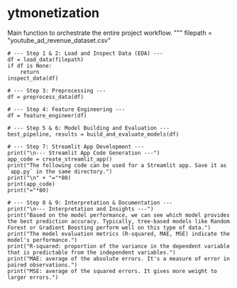 # ytmonetization

Main function to orchestrate the entire project workflow.
    """
    filepath = "youtube_ad_revenue_dataset.csv"
    
    # --- Step 1 & 2: Load and Inspect Data (EDA) ---
    df = load_data(filepath)
    if df is None:
        return
    inspect_data(df)

    # --- Step 3: Preprocessing ---
    df = preprocess_data(df)

    # --- Step 4: Feature Engineering ---
    df = feature_engineer(df)

    # --- Step 5 & 6: Model Building and Evaluation ---
    best_pipeline, results = build_and_evaluate_models(df)

    # --- Step 7: Streamlit App Development ---
    print("\n--- Streamlit App Code Generation ---")
    app_code = create_streamlit_app()
    print("The following code can be used for a Streamlit app. Save it as `app.py` in the same directory.")
    print("\n" + "="*80)
    print(app_code)
    print("="*80)

    # --- Step 8 & 9: Interpretation & Documentation ---
    print("\n--- Interpretation and Insights ---")
    print("Based on the model performance, we can see which model provides the best prediction accuracy. Typically, tree-based models like Random Forest or Gradient Boosting perform well on this type of data.")
    print("The model evaluation metrics (R-squared, MAE, MSE) indicate the model's performance.")
    print("R-squared: proportion of the variance in the dependent variable that is predictable from the independent variables.")
    print("MAE: average of the absolute errors. It's a measure of error in paired observations.")
    print("MSE: average of the squared errors. It gives more weight to larger errors.")



